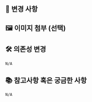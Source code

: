 <!-- MR 제목은 다음을 참고해서 작성해주세요.
[#issue] part/type: Short (50 chars or less) summary of changes
ex. [S12P31A607-1] feat: Summarize changes in around 50 characters or less
-->

## 🔎 변경 사항
<!-- 변경 사항에 대해 설명해주세요. -->


## 🖼️ 이미지 첨부 (선택)
<!--<img src="파일 주소" width="30%" height="30%"/> -->


## 🛠️ 의존성 변경
<!-- 새로 추가한 의존성이 있다면 작성해주세요. -->
<!-- 만약 없다면, N/A라고 작성해주세요. -->

```
N/A
```


## 📚 참고사항 혹은 궁금한 사항
<!-- 리뷰어가 참고해야 할 사항이 있거나 궁금한 사항이 있는 경우 작성해주세요.
(ex. react-query 라이브러리를 추가했습니다. pull 받으신 후에 npm i / yarn 입력해주세요.)
(ex. query를 어떻게 사용해야 하는지 모르겠습니다. 방법 좀 공유해주세요.)
(ex. table join SQL문을 어떻게 작성해야하는지 모르겠습니다. 참고한 링크 공유합니다. -->

```
N/A
```
